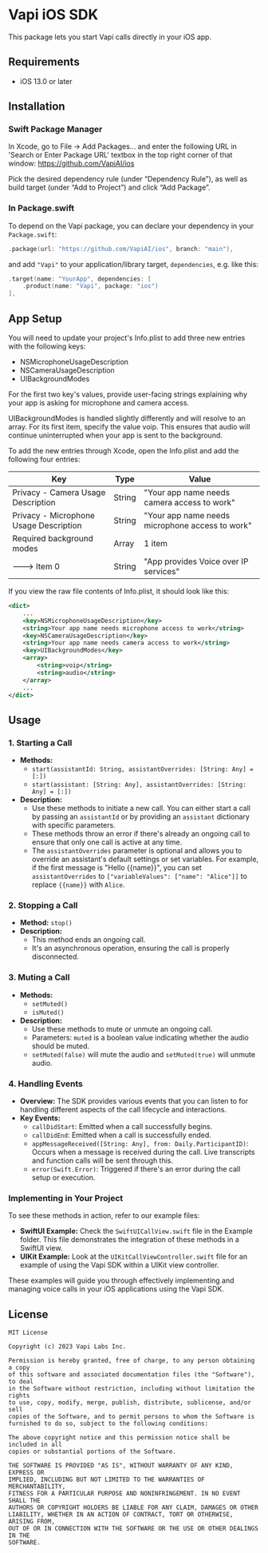 # Vapi iOS SDK

This package lets you start Vapi calls directly in your iOS app.

## Requirements

- iOS 13.0 or later

## Installation

### Swift Package Manager

In Xcode, go to File -> Add Packages... and enter the following URL in 'Search or Enter Package URL' textbox in the top right corner of that window: https://github.com/VapiAI/ios

Pick the desired dependency rule (under “Dependency Rule”), as well as build target (under “Add to Project”) and click “Add Package”.

### In Package.swift

To depend on the Vapi package, you can declare your dependency in your `Package.swift`:

```swift
.package(url: "https://github.com/VapiAI/ios", branch: "main"),
```

and add `"Vapi"` to your application/library target, `dependencies`, e.g. like this:

```swift
.target(name: "YourApp", dependencies: [
    .product(name: "Vapi", package: "ios")
],
```

## App Setup

You will need to update your project's Info.plist to add three new entries with the following keys:

- NSMicrophoneUsageDescription
- NSCameraUsageDescription
- UIBackgroundModes

For the first two key's values, provide user-facing strings explaining why your app is asking for microphone and camera access.

UIBackgroundModes is handled slightly differently and will resolve to an array. For its first item, specify the value voip. This ensures that audio will continue uninterrupted when your app is sent to the background.

To add the new entries through Xcode, open the Info.plist and add the following four entries:

| Key                                    | Type   | Value                                           |
|----------------------------------------|--------|-------------------------------------------------|
| Privacy - Camera Usage Description     | String | "Your app name needs camera access to work"     |
| Privacy - Microphone Usage Description | String | "Your app name needs microphone access to work" |
| Required background modes              | Array  | 1 item                                          |
| ---> Item 0                            | String | "App provides Voice over IP services"           |

If you view the raw file contents of Info.plist, it should look like this:

```xml
<dict>
    ...
    <key>NSMicrophoneUsageDescription</key>
    <string>Your app name needs microphone access to work</string>
    <key>NSCameraUsageDescription</key>
    <string>Your app name needs camera access to work</string>
    <key>UIBackgroundModes</key>
    <array>
        <string>voip</string>
        <string>audio</string>
    </array>
    ...
</dict>
```

## Usage

### 1. Starting a Call

- **Methods:** 
  - `start(assistantId: String, assistantOverrides: [String: Any] = [:])`
  - `start(assistant: [String: Any], assistantOverrides: [String: Any] = [:])`
- **Description:** 
  - Use these methods to initiate a new call. You can either start a call by passing an `assistantId` or by providing an `assistant` dictionary with specific parameters.
  - These methods throw an error if there's already an ongoing call to ensure that only one call is active at any time.
  - The `assistantOverrides` parameter is optional and allows you to override an assistant's default settings or set variables. For example, if the first message is "Hello {{name}}", you can set `assistantOverrides` to `["variableValues": ["name": "Alice"]]` to replace `{{name}}` with `Alice`.

### 2. Stopping a Call

- **Method:** `stop()`
- **Description:** 
  - This method ends an ongoing call.
  - It's an asynchronous operation, ensuring the call is properly disconnected.

### 3. Muting a Call

- **Methods:** 
  - `setMuted()`
  - `isMuted()`
- **Description:**
    - Use these methods to mute or unmute an ongoing call. 
    - Parameters: `muted` is a boolean value indicating whether the audio should be muted.
    - `setMuted(false)` will mute the audio and `setMuted(true)` will unmute audio.

### 4. Handling Events

- **Overview:** The SDK provides various events that you can listen to for handling different aspects of the call lifecycle and interactions.
- **Key Events:** 
  - `callDidStart`: Emitted when a call successfully begins.
  - `callDidEnd`: Emitted when a call is successfully ended.
  - `appMessageReceived([String: Any], from: Daily.ParticipantID)`: Occurs when a message is received during the call. Live transcripts and function calls will be sent through this.
  - `error(Swift.Error)`: Triggered if there's an error during the call setup or execution.

### Implementing in Your Project

To see these methods in action, refer to our example files:

- **SwiftUI Example:** Check the `SwiftUICallView.swift` file in the Example folder. This file demonstrates the integration of these methods in a SwiftUI view.
- **UIKit Example:** Look at the `UIKitCallViewController.swift` file for an example of using the Vapi SDK within a UIKit view controller.

These examples will guide you through effectively implementing and managing voice calls in your iOS applications using the Vapi SDK.

## License

```
MIT License

Copyright (c) 2023 Vapi Labs Inc.

Permission is hereby granted, free of charge, to any person obtaining a copy
of this software and associated documentation files (the "Software"), to deal
in the Software without restriction, including without limitation the rights
to use, copy, modify, merge, publish, distribute, sublicense, and/or sell
copies of the Software, and to permit persons to whom the Software is
furnished to do so, subject to the following conditions:

The above copyright notice and this permission notice shall be included in all
copies or substantial portions of the Software.

THE SOFTWARE IS PROVIDED "AS IS", WITHOUT WARRANTY OF ANY KIND, EXPRESS OR
IMPLIED, INCLUDING BUT NOT LIMITED TO THE WARRANTIES OF MERCHANTABILITY,
FITNESS FOR A PARTICULAR PURPOSE AND NONINFRINGEMENT. IN NO EVENT SHALL THE
AUTHORS OR COPYRIGHT HOLDERS BE LIABLE FOR ANY CLAIM, DAMAGES OR OTHER
LIABILITY, WHETHER IN AN ACTION OF CONTRACT, TORT OR OTHERWISE, ARISING FROM,
OUT OF OR IN CONNECTION WITH THE SOFTWARE OR THE USE OR OTHER DEALINGS IN THE
SOFTWARE.
```

